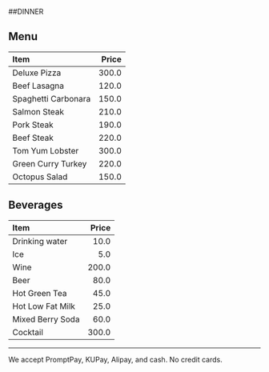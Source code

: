 ##DINNER

## Menu

| Item                                   |  Price |
|:---------------------------------------|-------:|
| Deluxe Pizza                           |  300.0 |
| Beef Lasagna                           |  120.0 |
| Spaghetti Carbonara                    |  150.0 |
| Salmon Steak                           |  210.0 |
| Pork Steak                             |  190.0 |
| Beef Steak                             |  220.0 |
| Tom Yum Lobster                        |  300.0 |
| Green Curry Turkey                     |  220.0 |
| Octopus Salad                          |  150.0 |

## Beverages

| Item                                   | Price  |
|:---------------------------------------|-------:|
| Drinking water                         |  10.0  |
| Ice                                    |  5.0   |
| Wine                                   |  200.0 |
| Beer                                   |  80.0  |
| Hot Green Tea                          |  45.0  |
| Hot Low Fat Milk                       |  25.0  |
| Mixed Berry Soda                       |  60.0  |
| Cocktail                               |  300.0 |

---

We accept PromptPay, KUPay, Alipay, and cash. No credit cards.